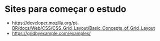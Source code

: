 # Sites para começar o estudo

- https://developer.mozilla.org/pt-BR/docs/Web/CSS/CSS_Grid_Layout/Basic_Concepts_of_Grid_Layout
- https://gridbyexample.com/examples/
